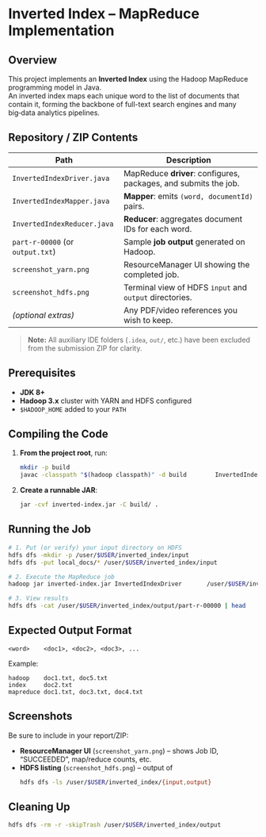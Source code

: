 # Inverted Index – MapReduce Implementation

## Overview
This project implements an **Inverted Index** using the Hadoop MapReduce programming model in Java.  
An inverted index maps each unique word to the list of documents that contain it, forming the backbone of full-text search engines and many big‑data analytics pipelines.

## Repository / ZIP Contents
| Path | Description |
|------|-------------|
| `InvertedIndexDriver.java` | MapReduce **driver**: configures, packages, and submits the job. |
| `InvertedIndexMapper.java` | **Mapper**: emits `(word, documentId)` pairs. |
| `InvertedIndexReducer.java` | **Reducer**: aggregates document IDs for each word. |
| `part-r-00000` (or `output.txt`) | Sample **job output** generated on Hadoop. |
| `screenshot_yarn.png` | ResourceManager UI showing the completed job. |
| `screenshot_hdfs.png` | Terminal view of HDFS `input` and `output` directories. |
| *(optional extras)* | Any PDF/video references you wish to keep. |

> **Note:** All auxiliary IDE folders (`.idea`, `out/`, etc.) have been excluded from the submission ZIP for clarity.

## Prerequisites
* **JDK 8+**  
* **Hadoop 3.x** cluster with YARN and HDFS configured  
* `$HADOOP_HOME` added to your `PATH`

## Compiling the Code
1. **From the project root**, run:
   ```bash
   mkdir -p build
   javac -classpath "$(hadoop classpath)" -d build        InvertedIndexDriver.java InvertedIndexMapper.java InvertedIndexReducer.java
   ```
2. **Create a runnable JAR**:
   ```bash
   jar -cvf inverted-index.jar -C build/ .
   ```

## Running the Job
```bash
# 1. Put (or verify) your input directory on HDFS
hdfs dfs -mkdir -p /user/$USER/inverted_index/input
hdfs dfs -put local_docs/* /user/$USER/inverted_index/input

# 2. Execute the MapReduce job
hadoop jar inverted-index.jar InvertedIndexDriver       /user/$USER/inverted_index/input       /user/$USER/inverted_index/output

# 3. View results
hdfs dfs -cat /user/$USER/inverted_index/output/part-r-00000 | head
```

## Expected Output Format
```
<word>    <doc1>, <doc2>, <doc3>, ...
```
Example:
```
hadoop    doc1.txt, doc5.txt
index     doc2.txt
mapreduce doc1.txt, doc3.txt, doc4.txt
```

## Screenshots
Be sure to include in your report/ZIP:
* **ResourceManager UI** (`screenshot_yarn.png`) – shows Job ID, “SUCCEEDED”, map/reduce counts, etc.
* **HDFS listing** (`screenshot_hdfs.png`) – output of  
  ```bash
  hdfs dfs -ls /user/$USER/inverted_index/{input,output}
  ```

## Cleaning Up
```bash
hdfs dfs -rm -r -skipTrash /user/$USER/inverted_index/output
```
